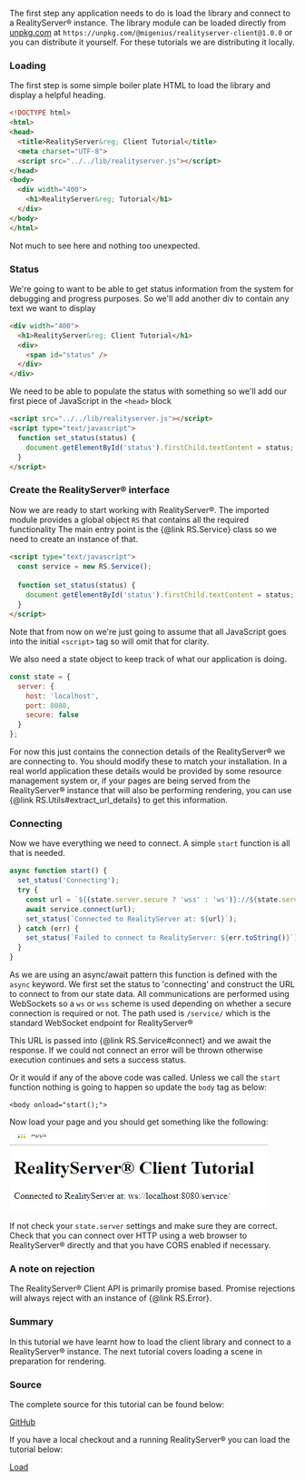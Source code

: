 The first step any application needs to do is load the library and connect to a RealityServer&reg; instance. The library module can be loaded directly from [unpkg.com](https://unpkg.com "unpkc.com") at `https://unpkg.com/@migenius/realityserver-client@1.0.0` or you can distribute it yourself. For these tutorials we are distributing it locally.

### Loading
The first step is some simple boiler plate HTML to load the library and display a helpful heading.
```html
<!DOCTYPE html>
<html>
<head>
  <title>RealityServer&reg; Client Tutorial</title> 
  <meta charset="UTF-8"> 
  <script src="../../lib/realityserver.js"></script>
</head>
<body>
  <div width="400">
    <h1>RealityServer&reg; Tutorial</h1>
  </div>
</body>
</html>
```
Not much to see here and nothing too unexpected.

### Status
We're going to want to be able to get status information from the system for debugging and progress purposes. So we'll add another div to contain any text we want to display
```html
<div width="400">
  <h1>RealityServer&reg; Client Tutorial</h1>
  <div>
    <span id="status" />
  </div>
</div>
```

We need to be able to populate the status with something so we'll add our first piece of JavaScript in the `<head>` block
```html
<script src="../../lib/realityserver.js"></script>
<script type="text/javascript">
  function set_status(status) {
    document.getElementById('status').firstChild.textContent = status;
  }
</script>
```

### Create the RealityServer&reg; interface
Now we are ready to start working with RealityServer&reg;. The imported module provides a global object `RS` that contains all the required functionality The main entry point is the {@link RS.Service} class so we need to create an instance of that.

```html
<script type="text/javascript">
  const service = new RS.Service();

  function set_status(status) {
    document.getElementById('status').firstChild.textContent = status;
  }
</script>
```

Note that from now on we're just going to assume that all JavaScript goes into the initial `<script>` tag so will omit that for clarity.

We also need a state object to keep track of what our application is doing.
```javascript
const state = {
  server: {
    host: 'localhost',
    port: 8080,
    secure: false
  }
};
```
For now this just contains the connection details of the RealityServer&reg; we are connecting to. You should modify these to match your installation. In a real world application these details would be provided by some resource management system or, if your pages are being served from the RealityServer&reg; instance that will also be performing rendering, you can use {@link RS.Utils#extract_url_details} to get this information.

### Connecting
Now we have everything we need to connect. A simple `start` function is all that is needed.
```javascript
async function start() {
  set_status('Connecting');
  try {
    const url = `${(state.server.secure ? 'wss' : 'ws')}://${state.server.host}:${state.server.port}/service/`;
    await service.connect(url);
    set_status(`Connected to RealityServer at: ${url}`);
  } catch (err) {
    set_status(`Failed to connect to RealityServer: ${err.toString()}`);
  }
}
```
As we are using an async/await pattern this function is defined with the `async` keyword. We first set the status to 'connecting' and construct the URL to connect to from our state data. All communications are performed using WebSockets so a `ws` or `wss` scheme is used depending on whether a secure connection is required or not. The path used is `/service/` which is the standard WebSocket endpoint for RealityServer&reg;

This URL is passed into {@link RS.Service#connect} and we await the response. If we could not connect an error will be thrown otherwise execution continues and sets a success status.

Or it would if any of the above code was called. Unless we call the `start` function nothing is going to happen so update the `body` tag as below:

```
<body onload="start();">
```

Now load your page and you should get something like the following:

![connected](tutorials/browser-connecting/connected.jpg)

If not check your `state.server` settings and make sure they are correct. Check that you can connect over HTTP using a web browser to RealityServer&reg; directly and that you have CORS enabled if necessary.

### A note on rejection
The RealityServer&reg; Client API is primarily promise based. Promise rejections will always reject with an instance of {@link RS.Error}.

### Summary
In this tutorial we have learnt how to load the client library and connect to a RealityServer&reg; instance. The next tutorial covers loading a scene in preparation for rendering.

### Source
The complete source for this tutorial can be found below:

[GitHub](https://github.com/migenius/realityserver-client/blob/master/docs/tutorials/browser-connecting/index.html)

If you have a local checkout and a running RealityServer&reg; you can load the tutorial below:

[Load](tutorials/browser-connecting/index.html)
